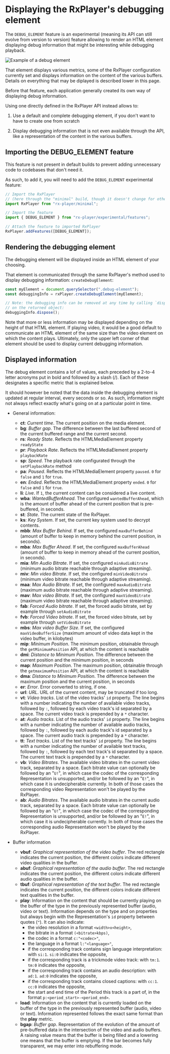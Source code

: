 # Displaying the RxPlayer's debugging element

The `DEBUG_ELEMENT` feature is an experimental (meaning its API can still evolve from
version to version) feature allowing to render an HTML element displaying debug
information that might be interesting while debugging playback.

![Example of a debug element](../../static/img/debug_elt.png)

That element displays various metrics, some of the RxPlayer configuration currently set
and displays information on the content of the various buffers. Details on everything that
may be diplayed is described lower in this page.

Before that feature, each application generally created its own way of displaying debug
information.

Using one directly defined in the RxPlayer API instead allows to:

1. Use a default and complete debugging element, if you don't want to have to create one
   from scratch

2. Display debugging information that is not even available through the API, like a
   representation of the content in the various buffers.

## Importing the DEBUG_ELEMENT feature

This feature is not present in default builds to prevent adding unnecessary code to
codebases that don't need it.

As such, to add it, you will need to add the `DEBUG_ELEMENT` experimental feature:

```js
// Import the RxPlayer
// (here through the "minimal" build, though it doesn't change for other builds)
import RxPlayer from "rx-player/minimal";

// Import the feature
import { DEBUG_ELEMENT } from "rx-player/experimental/features";

// Attach the feature to imported RxPlayer
RxPlayer.addFeatures([DEBUG_ELEMENT]);
```

## Rendering the debugging element

The debugging element will be displayed inside an HTML element of your choosing.

That element is communicated through the same RxPlayer's method used to display debugging
information: `createDebugElement`:

```js
const myElement = document.querySelector(".debug-element");
const debuggingInfo = rxPlayer.createDebugElement(myElement);

// Note: the debugging info can be removed at any time by calling `dispose`
// on the returned object:
debuggingInfo.dispose();
```

Note that more or less information may be displayed depending on the height of that HTML
element. If playing video, it would be a good default to communicate an HTML element of
the same size than the video element on which the content plays. Ultimately, only the
upper left corner of that element should be used to display current debugging information.

## Displayed information

The debug element contains a lof of values, each preceded by a 2-to-4 letter acronyms put
in bold and followed by a slash (/). Each of these designates a specific metric that is
explained below.

It should however be noted that the data inside the debugging element is updated at
regular interval, every seconds or so. As such, information might not always reflect
exactly what's going on at a particular point in time.

- General information:

  - **ct**: _Current time_. The current position on the media element.
  - **bg**: _Buffer gap_. The difference between the last buffered second of the current
    buffered range and the current second.
  - **rs**: _Ready State_. Reflects the HTMLMediaElement property `readyState`
  - **pr**: _Playback Rate_. Reflects the HTMLMediaElement property `playbackRate`
  - **sp**: _Speed_. The playback rate configurated through the `setPlaybackRate` method
  - **pa**: _Paused_. Reflects the HTMLMediaElement property `paused`. `0` for `false` and
    `1` for `true`.
  - **en**: _Ended_. Reflects the HTMLMediaElement property `ended`. `0` for `false` and
    `1` for `true`.
  - **li**: _Live_. If `1`, the current content can be considered a live content.
  - **wba**: _WantedBufferAhead_. The configured `wantedBufferAhead`, which is the amount
    of buffer ahead of the current position that is pre-buffered, in seconds.
  - **st**: _State_. The current state of the RxPlayer.
  - **ks**: _Key System_. If set, the current key system used to decrypt contents.
  - **mbb**: _Max Buffer Behind_. If set, the configured `maxBufferBehind` (amount of
    buffer to keep in memory behind the current position, in seconds).
  - **mba**: _Max Buffer Ahead_. If set, the configured `maxBufferAhead` (amount of buffer
    to keep in memory ahead of the current position, in seconds).
  - **mia**: _Min Audio Bitrate_. If set, the configured `minAudioBitrate` (minimum audio
    bitrate reachable through adaptive streaming).
  - **miv**: _Min video Bitrate_. If set, the configured `minVideoBitrate` (minimum video
    bitrate reachable through adaptive streaming).
  - **maa**: _Max Audio Bitrate_. If set, the configured `maxAudioBitrate` (maximum audio
    bitrate reachable through adaptive streaming).
  - **mav**: _Max video Bitrate_. If set, the configured `maxVideoBitrate` (maximum video
    bitrate reachable through adaptive streaming).
  - **fab**: _Forced Audio bitrate_. If set, the forced audio bitrate, set by example
    through `setAudioBitrate`
  - **fvb**: _Forced Video bitrate_. If set, the forced video bitrate, set by example
    through `setVideoBitrate`
  - **mbs**: _Max video Buffer Size_. If set, the configured `maxVideoBufferSize` (maximum
    amount of video data kept in the video buffer, in kilobytes)
  - **mip**: _Minimum Position_. The minimum position, obtainable through the
    `getMinimumPosition` API, at which the content is reachable
  - **dmi**: _Distance to Minimum Position_. The difference between the current position
    and the minimum position, in seconds
  - **map**: _Maximum Position_. The maximum position, obtainable through the
    `getmaximumPosition` API, at which the content is reachable
  - **dma**: _Distance to Minimum Position_. The difference between the maximum position
    and the current position, in seconds
  - **er**: _Error_. Error converted to string, if one.
  - **url**: _URL_. URL of the current content, may be truncated if too long.
  - **vt**: _Video tracks_. List of the video tracks' `id` property. The line begins with
    a number indicating the number of available video tracks, followed by `:`, followed by
    each video track's id separated by a space. The current video track is prepended by a
    `*` character.
  - **at**: _Audio tracks_. List of the audio tracks' `id` property. The line begins with
    a number indicating the number of available audio tracks, followed by `:`, followed by
    each audio track's id separated by a space. The current audio track is prepended by a
    `*` character.
  - **tt**: _Text tracks_. List of the text tracks' `id` property. The line begins with a
    number indicating the number of available text tracks, followed by `:`, followed by
    each text track's id separated by a space. The current text track is prepended by a
    `*` character.
  - **vb**: _Video Bitrates_. The available video bitrates in the current video track,
    separated by a space. Each bitrate value can optionally be followed by an "`U!`", in
    which case the codec of the corresponding Representation is unsupported, and/or be
    followed by an "`E!`", in which case it is undecipherable currently. In both of those
    cases the corresponding video Representation won't be played by the RxPlayer.
  - **ab**: _Audio Bitrates_. The available audio bitrates in the current audio track,
    separated by a space. Each bitrate value can optionally be followed by an "`U!`", in
    which case the codec of the corresponding Representation is unsupported, and/or be
    followed by an "`E!`", in which case it is undecipherable currently. In both of those
    cases the corresponding audio Representation won't be played by the RxPlayer.

- Buffer information
  - **vbuf**: _Graphical representation of the video buffer_. The red rectangle indicates
    the current position, the different colors indicate different video qualities in the
    buffer.
  - **abuf**: _Graphical representation of the audio buffer_. The red rectangle indicates
    the current position, the different colors indicate different audio qualities in the
    buffer.
  - **tbuf**: _Graphical representation of the text buffer_. The red rectangle indicates
    the current position, the different colors indicate different text qualities in the
    buffer.
  - **play**: Information on the content that should be currently playing on the buffer of
    the type in the previously represented buffer (audio, video or text). Information
    depends on the type and on properties but always begin with the Representation's `id`
    property between quotes (`"`). It can also indicate:
    - the video resolution in a format `<width>x<height>`,
    - the bitrate in a format `(<bitrate>kbps)`,
    - the codec in a format `c:"<codec>"`,
    - the language in a format `l:"<language>"`,
    - if the corresponding track contains sign language interpretation: with `si:1`.
      `si:0` indicates the opposite,
    - if the corresponding track is a trickmode video track: with `tm:1`. `tm:0` indicates
      the opposite,
    - if the corresponding track contains an audio description: with `ad:1`. `ad:0`
      indicates the opposite,
    - if the corresponding track contains closed captions: with `cc:1`. `cc:0` indicates
      the opposite,
    - the start and end time of the Period this track is a part of, in the format
      `p:<period_start>-<period_end>`.
  - **load**: Information on the content that is currently loaded on the buffer of the
    type in the previously represented buffer (audio, video or text). Information
    represented follows the exact same format than the **play** metric.
  - **bgap**: _Buffer gap_. Representation of the evolution of the amount of pre-buffered
    data in the intersection of the video and audio buffers. A raising value means that
    the buffer is being filled and a lowering one means that the buffer is emptying. If
    the bar becomes fully transparent, we may enter into rebuffering mode.
